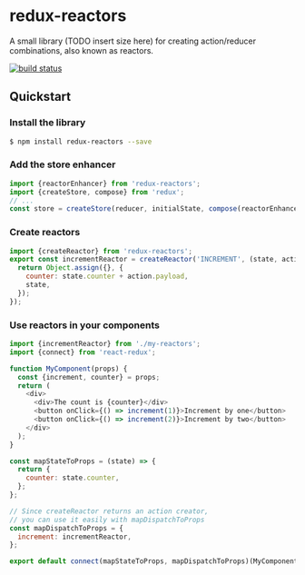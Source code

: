 # redux-reactors

A small library (TODO insert size here) for creating action/reducer combinations, also known as reactors.

[![build status](https://travis-ci.org/ganemone/redux-reactors.svg?branch=master)](https://travis-ci.org/ganemone/react-redux-lite)

## Quickstart

### Install the library
```sh
$ npm install redux-reactors --save
```

### Add the store enhancer
```javascript
import {reactorEnhancer} from 'redux-reactors';
import {createStore, compose} from 'redux';
// ...
const store = createStore(reducer, initialState, compose(reactorEnhancer, ...otherEnhancers));
```

### Create reactors
```javascript
import {createReactor} from 'redux-reactors';
export const incrementReactor = createReactor('INCREMENT', (state, action) => {
  return Object.assign({}, {
    counter: state.counter + action.payload,
    state,
  });
});
```

### Use reactors in your components
```javascript
import {incrementReactor} from './my-reactors';
import {connect} from 'react-redux';

function MyComponent(props) {
  const {increment, counter} = props;
  return (
    <div>
      <div>The count is {counter}</div>
      <button onClick={() => increment(1)}>Increment by one</button>
      <button onClick={() => increment(2)}>Increment by two</button>
    </div>
  );
}

const mapStateToProps = (state) => {
  return {
    counter: state.counter,
  };
};

// Since createReactor returns an action creator,
// you can use it easily with mapDispatchToProps
const mapDispatchToProps = {
  increment: incrementReactor,
};

export default connect(mapStateToProps, mapDispatchToProps)(MyComponent);
```

